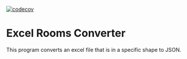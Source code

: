 [![codecov](https://codecov.io/gh/GDSC-YU/excel-rooms-converter/branch/main/graph/badge.svg?token=HF1PAJMD1U)](https://codecov.io/gh/GDSC-YU/excel-rooms-converter)

# Excel Rooms Converter

This program converts an excel file that is in a specific shape to JSON.
